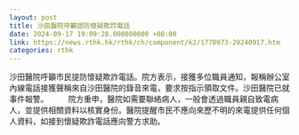 ```yaml
---
layout: post
title: 沙田醫院呼籲提防懷疑欺詐電話
date: 2024-09-17 19:09:28.000000000 +08:00
link: https://news.rthk.hk/rthk/ch/component/k2/1770973-20240917.htm
categories: rthk
---
```


沙田醫院呼籲市民提防懷疑欺詐電話。院方表示，接獲多位職員通知，報稱辦公室內線電話接獲聲稱來自沙田醫院的錄音來電，要求按指示領取文件。沙田醫院已就事件報警。
　　 
院方重申，醫院如需要聯絡病人，一般會透過職員親自致電病人，並提供相關資料以核實身份。醫院提醒市民不應向來歷不明的來電提供任何個人資料，如接到懷疑欺詐電話應向警方求助。
